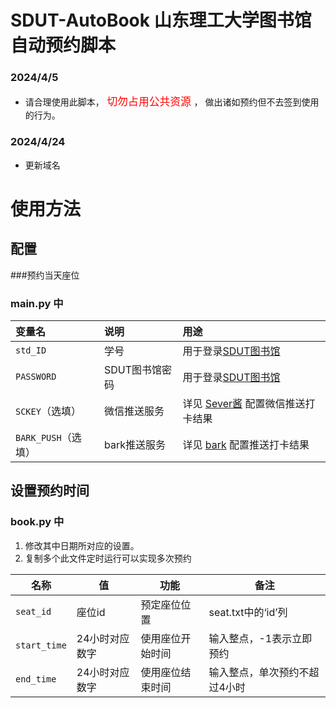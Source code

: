 # SDUT-AutoBook 山东理工大学图书馆自动预约脚本
### 2024/4/5  

 - 请合理使用此脚本，<big> <font color=red>切勿占用公共资源</font> </big>， 做出诸如预约但不去签到使用的行为。

### 2024/4/24
- 更新域名

# 使用方法

## 配置
###预约当天座位

### main.py 中
   | 变量名| 说明        | 用途                                              |
   |:----------|:------------------------------------------------|:--------------|
   | `std_ID` | 学号      | 用于登录[SDUT图书馆](https://libsr.sdut.edu.cn/libseat/#/login) |
   | `PASSWORD` | SDUT图书馆密码 | 用于登录[SDUT图书馆](https://libsr.sdut.edu.cn/libseat/#/login) |
   | `SCKEY`（选填） | 微信推送服务    | 详见 [Sever酱](https://sct.ftqq.com/) 配置微信推送打卡结果   |
   | `BARK_PUSH`（选填） | bark推送服务    | 详见 [bark](https://bark.day.app/#/?id=bark) 配置推送打卡结果   |

## 设置预约时间
### book.py 中
 1. 修改其中日期所对应的设置。
 2. 复制多个此文件定时运行可以实现多次预约

 | 名称      | 值                                | 功能        | 备注                       |
|---------|----------------------------------|-----------|--------------------------|
| `seat_id`  |       座位id     | 预定座位位置    |      seat.txt中的‘id’列       |
| `start_time`  | 24小时对应数字                         | 使用座位开始时间  | 输入整点，-1表示立即预约 |
| `end_time` | 24小时对应数字                               | 使用座位结束时间   | 输入整点，单次预约不超过4小时  |

